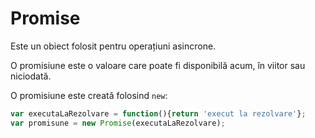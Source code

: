 # Promise

Este un obiect folosit pentru operațiuni asincrone.

O promisiune este o valoare care poate fi disponibilă acum, în viitor sau niciodată.

O promisiune este creată folosind `new`:

```javascript
var executaLaRezolvare = function(){return 'execut la rezolvare'};
var promisune = new Promise(executaLaRezolvare);
```
